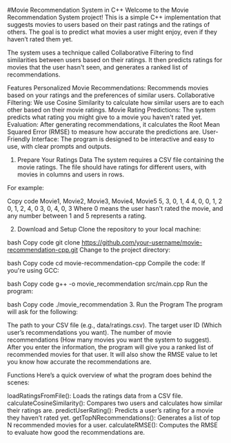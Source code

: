 #Movie Recommendation System in C++
Welcome to the Movie Recommendation System project! This is a simple C++ implementation that suggests movies to users based on their past ratings and the ratings of others. The goal is to predict what movies a user might enjoy, even if they haven’t rated them yet.

The system uses a technique called Collaborative Filtering to find similarities between users based on their ratings. It then predicts ratings for movies that the user hasn't seen, and generates a ranked list of recommendations.

Features
Personalized Movie Recommendations: Recommends movies based on your ratings and the preferences of similar users.
Collaborative Filtering: We use Cosine Similarity to calculate how similar users are to each other based on their movie ratings.
Movie Rating Predictions: The system predicts what rating you might give to a movie you haven't rated yet.
Evaluation: After generating recommendations, it calculates the Root Mean Squared Error (RMSE) to measure how accurate the predictions are.
User-Friendly Interface: The program is designed to be interactive and easy to use, with clear prompts and outputs.

1. Prepare Your Ratings Data
The system requires a CSV file containing the movie ratings. The file should have ratings for different users, with movies in columns and users in rows.

For example:

Copy code
Movie1, Movie2, Movie3, Movie4, Movie5
5, 3, 0, 1, 4
4, 0, 0, 1, 2
0, 1, 2, 4, 0
3, 0, 4, 0, 3
Where 0 means the user hasn't rated the movie, and any number between 1 and 5 represents a rating.

2. Download and Setup
Clone the repository to your local machine:

bash
Copy code
git clone https://github.com/your-username/movie-recommendation-cpp.git
Change to the project directory:

bash
Copy code
cd movie-recommendation-cpp
Compile the code: If you're using GCC:

bash
Copy code
g++ -o movie_recommendation src/main.cpp
Run the program:

bash
Copy code
./movie_recommendation
3. Run the Program
The program will ask for the following:

The path to your CSV file (e.g., data/ratings.csv).
The target user ID (Which user’s recommendations you want).
The number of movie recommendations (How many movies you want the system to suggest).
After you enter the information, the program will give you a ranked list of recommended movies for that user. It will also show the RMSE value to let you know how accurate the recommendations are.

Functions
Here’s a quick overview of what the program does behind the scenes:

loadRatingsFromFile(): Loads the ratings data from a CSV file.
calculateCosineSimilarity(): Compares two users and calculates how similar their ratings are.
predictUserRating(): Predicts a user’s rating for a movie they haven’t rated yet.
getTopNRecommendations(): Generates a list of top N recommended movies for a user.
calculateRMSE(): Computes the RMSE to evaluate how good the recommendations are.
